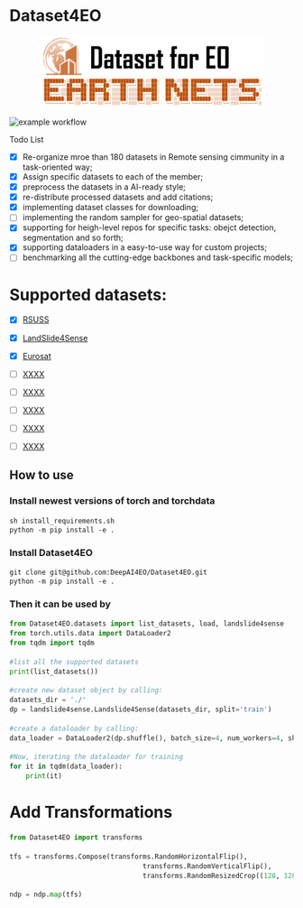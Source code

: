 # Dataset4EO

<div  align="center">    
 <img src="resources/datasets4eo.png" width = "400" height = "130" alt="segmentation" align=center />
</div>

![example workflow](https://github.com/github/docs/actions/workflows/main.yml/badge.svg)

Todo List

- [x] Re-organize mroe than 180 datasets in Remote sensing cimmunity in a task-oriented way;
- [x] Assign specific datasets to each of the member;
- [X] preprocess the datasets in a AI-ready style;
- [X] re-distribute processed datasets and add citations;
- [X] implementing dataset classes for downloading;
- [ ] implementing the random sampler for geo-spatial datasets;
- [X] supporting for heigh-level repos for specific tasks: obejct detection, segmentation and so forth;
- [X] supporting dataloaders in a easy-to-use way for custom projects;
- [ ] benchmarking all the cutting-edge backbones and task-specific models;

# Supported datasets:

- [x] [RSUSS](https://github.com/open-mmlab/mmsegmentation/blob/master/docs/en/dataset_prepare.md#cityscapes)
- [x] [LandSlide4Sense](https://github.com/open-mmlab/mmsegmentation/blob/master/docs/en/dataset_prepare.md#pascal-voc)
- [x] [Eurosat](https://github.com/open-mmlab/mmsegmentation/blob/master/docs/en/dataset_prepare.md#ade20k)
- [ ] [XXXX](https://github.com/open-mmlab/mmsegmentation/blob/master/docs/en/dataset_prepare.md#pascal-context)
- [ ] [XXXX](https://github.com/open-mmlab/mmsegmentation/blob/master/docs/en/dataset_prepare.md#pascal-context)
- [ ] [XXXX](https://github.com/open-mmlab/mmsegmentation/blob/master/docs/en/dataset_prepare.md#pascal-context)
- [ ] [XXXX](https://github.com/open-mmlab/mmsegmentation/blob/master/docs/en/dataset_prepare.md#pascal-context)
- [ ] [XXXX](https://github.com/open-mmlab/mmsegmentation/blob/master/docs/en/dataset_prepare.md#pascal-context)


## How to use

### Install newest versions of torch and torchdata
```shell
sh install_requirements.sh
python -m pip install -e .
```

### Install Dataset4EO
```shell
git clone git@github.com:DeepAI4EO/Dataset4EO.git
python -m pip install -e .
```

### Then it can be used by
```python
from Dataset4EO.datasets import list_datasets, load, landslide4sense
from torch.utils.data import DataLoader2
from tqdm import tqdm

#list all the supported datasets
print(list_datasets())

#create new dataset object by calling:
datasets_dir = './'
dp = landslide4sense.Landslide4Sense(datasets_dir, split='train')

#create a dataloader by calling:
data_loader = DataLoader2(dp.shuffle(), batch_size=4, num_workers=4, shuffle=True, drop_last=True)

#Now, iterating the dataloader for training
for it in tqdm(data_loader):
    print(it)
```

# Add Transformations
```python
from Dataset4EO import transforms

tfs = transforms.Compose(transforms.RandomHorizontalFlip(),
                                 transforms.RandomVerticalFlip(),
                                 transforms.RandomResizedCrop((128, 128), scale=[0.5, 1]))
                                 
ndp = ndp.map(tfs)
```
